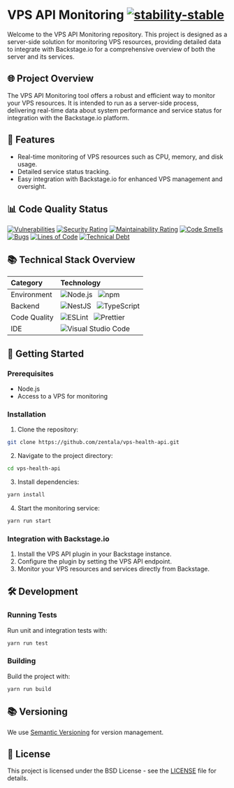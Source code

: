 # VPS API Monitoring [![stability-stable](https://img.shields.io/badge/stability-stable-green.svg)](https://github.com/emersion/stability-badges#stable)

Welcome to the VPS API Monitoring repository. This project is designed as a server-side solution for monitoring VPS resources, providing detailed data to integrate with Backstage.io for a comprehensive overview of both the server and its services.

## 🌐 Project Overview

The VPS API Monitoring tool offers a robust and efficient way to monitor your VPS resources. It is intended to run as a server-side process, delivering real-time data about system performance and service status for integration with the Backstage.io platform.

## 🚀 Features

- Real-time monitoring of VPS resources such as CPU, memory, and disk usage.
- Detailed service status tracking.
- Easy integration with Backstage.io for enhanced VPS management and oversight.

## 📊 Code Quality Status

[![Vulnerabilities](https://sonarcloud.io/api/project_badges/measure?project=zentala_vps-health-api&metric=vulnerabilities)](https://sonarcloud.io/summary/new_code?id=zentala_vps-health-api)
[![Security Rating](https://sonarcloud.io/api/project_badges/measure?project=zentala_vps-health-api&metric=security_rating)](https://sonarcloud.io/summary/new_code?id=zentala_vps-health-api)
[![Maintainability Rating](https://sonarcloud.io/api/project_badges/measure?project=zentala_vps-health-api&metric=sqale_rating)](https://sonarcloud.io/summary/new_code?id=zentala_vps-health-api)
[![Code Smells](https://sonarcloud.io/api/project_badges/measure?project=zentala_vps-health-api&metric=code_smells)](https://sonarcloud.io/summary/new_code?id=zentala_vps-health-api)
[![Bugs](https://sonarcloud.io/api/project_badges/measure?project=zentala_vps-health-api&metric=bugs)](https://sonarcloud.io/summary/new_code?id=zentala_vps-health-api)
[![Lines of Code](https://sonarcloud.io/api/project_badges/measure?project=zentala_vps-health-api&metric=ncloc)](https://sonarcloud.io/summary/new_code?id=zentala_vps-health-api)
[![Technical Debt](https://sonarcloud.io/api/project_badges/measure?project=zentala_vps-health-api&metric=sqale_index)](https://sonarcloud.io/summary/new_code?id=zentala_vps-health-api)

## 📚 Technical Stack Overview

| Category    | Technology  |
| :---------- | :---------- |
| Environment | ![Node.js](https://img.shields.io/badge/-Node.js-339933?logo=nodedotjs&logoColor=white) &nbsp; ![npm](https://img.shields.io/badge/-npm-CB3837?logo=npm&logoColor=white) |
| Backend     | ![NestJS](https://img.shields.io/badge/-NestJS-ea2845.svg?logo=nestjs) &nbsp; ![TypeScript](https://img.shields.io/badge/-TypeScript-3178C6?logo=typescript&logoColor=white) |
| Code Quality | ![ESLint](https://img.shields.io/badge/-ESLint-4B32C3?logo=eslint&logoColor=white) &nbsp; ![Prettier](https://img.shields.io/badge/-Prettier-F7B93E?logo=prettier&logoColor=black) |
| IDE         | ![Visual Studio Code](https://img.shields.io/badge/-VisualStudioCode-007ACC?logo=visualstudiocode&logoColor=white) |

## 🚀 Getting Started

### Prerequisites

- Node.js
- Access to a VPS for monitoring

### Installation

1. Clone the repository:

```bash
git clone https://github.com/zentala/vps-health-api.git
```

2. Navigate to the project directory:
```bash
cd vps-health-api
```

3. Install dependencies:
```bash
yarn install
```

4. Start the monitoring service:
```bash
yarn run start
```

### Integration with Backstage.io
1. Install the VPS API plugin in your Backstage instance.
2. Configure the plugin by setting the VPS API endpoint.
3. Monitor your VPS resources and services directly from Backstage.

## 🛠️ Development
### Running Tests
Run unit and integration tests with:

```bash
yarn run test
```

### Building
Build the project with:

```bash
yarn run build
```

## 📚 Versioning
We use [Semantic Versioning](https://semver.org/) for version management.

## 📝 License
This project is licensed under the BSD License - see the [LICENSE](./LICENSE.md) file for details.